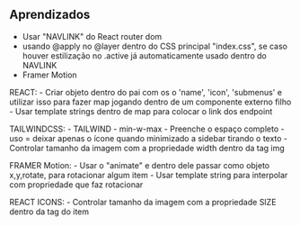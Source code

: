 ## Aprendizados

- Usar "NAVLINK" do React router dom
- usando @apply no @layer dentro do CSS principal "index.css", se caso houver estilização no .active já automaticamente usado dentro do NAVLINK
- Framer Motion

REACT:
    - Criar objeto dentro do pai com os o 'name', 'icon', 'submenus' e utilizar isso para fazer map jogando dentro de um componente externo filho
    - Usar template strings dentro de map para colocar o link dos endpoint

TAILWINDCSS: - TAILWIND 
    - min-w-max - Preenche o espaço completo - uso = deixar apenas o ícone quando minimizado a sidebar tirando o texto 
    - Controlar tamanho da imagem com a propriedade width dentro da tag img

FRAMER Motion: 
    - Usar o "animate" e dentro dele passar como objeto x,y,rotate, para rotacionar algum item
    - Usar template string para interpolar com propriedade que faz rotacionar 

REACT ICONS: 
    - Controlar tamanho da imagem com a propriedade SIZE dentro da tag do item

